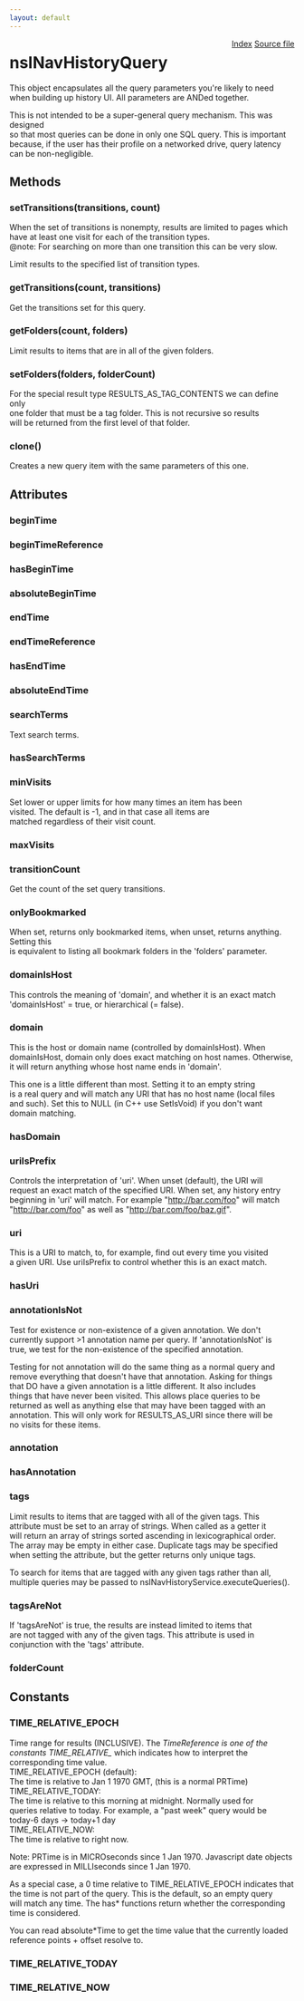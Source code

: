 ```yaml
---
layout: default
---
```

<div class='links' style='float:right'><a href="../index.html">Index</a>
<a href="http://dxr.mozilla.org/mozilla-central/source/toolkit/components/places/nsINavHistoryService.idl">Source file</a>
</div>

# nsINavHistoryQuery #
  
This object encapsulates all the query parameters you're likely to need  
when building up history UI. All parameters are ANDed together.  
  
This is not intended to be a super-general query mechanism. This was designed  
so that most queries can be done in only one SQL query. This is important  
because, if the user has their profile on a networked drive, query latency  
can be non-negligible.  
  

## Methods ##

### setTransitions(transitions, count) ###
  
When the set of transitions is nonempty, results are limited to pages which  
have at least one visit for each of the transition types.  
@note: For searching on more than one transition this can be very slow.  
  
Limit results to the specified list of transition types.  
  

### getTransitions(count, transitions) ###
  
Get the transitions set for this query.  
  

### getFolders(count, folders) ###
  
Limit results to items that are in all of the given folders.  
  

### setFolders(folders, folderCount) ###
  
For the special result type RESULTS_AS_TAG_CONTENTS we can define only  
one folder that must be a tag folder. This is not recursive so results  
will be returned from the first level of that folder.  
  

### clone() ###
  
Creates a new query item with the same parameters of this one.  
  

## Attributes ##

### beginTime ###

### beginTimeReference ###

### hasBeginTime ###

### absoluteBeginTime ###

### endTime ###

### endTimeReference ###

### hasEndTime ###

### absoluteEndTime ###

### searchTerms ###
  
Text search terms.  
  

### hasSearchTerms ###

### minVisits ###
  
Set lower or upper limits for how many times an item has been  
visited.  The default is -1, and in that case all items are  
matched regardless of their visit count.  
  

### maxVisits ###

### transitionCount ###
  
Get the count of the set query transitions.  
  

### onlyBookmarked ###
  
When set, returns only bookmarked items, when unset, returns anything. Setting this  
is equivalent to listing all bookmark folders in the 'folders' parameter.  
  

### domainIsHost ###
  
This controls the meaning of 'domain', and whether it is an exact match  
'domainIsHost' = true, or hierarchical (= false).  
  

### domain ###
  
This is the host or domain name (controlled by domainIsHost). When  
domainIsHost, domain only does exact matching on host names. Otherwise,  
it will return anything whose host name ends in 'domain'.  
  
This one is a little different than most. Setting it to an empty string  
is a real query and will match any URI that has no host name (local files  
and such). Set this to NULL (in C++ use SetIsVoid) if you don't want  
domain matching.  
  

### hasDomain ###

### uriIsPrefix ###
  
Controls the interpretation of 'uri'. When unset (default), the URI will  
request an exact match of the specified URI. When set, any history entry  
beginning in 'uri' will match. For example "http://bar.com/foo" will match  
"http://bar.com/foo" as well as "http://bar.com/foo/baz.gif".  
  

### uri ###
  
This is a URI to match, to, for example, find out every time you visited  
a given URI. Use uriIsPrefix to control whether this is an exact match.  
  

### hasUri ###

### annotationIsNot ###
  
Test for existence or non-existence of a given annotation. We don't  
currently support >1 annotation name per query. If 'annotationIsNot' is  
true, we test for the non-existence of the specified annotation.  
  
Testing for not annotation will do the same thing as a normal query and  
remove everything that doesn't have that annotation. Asking for things  
that DO have a given annotation is a little different. It also includes  
things that have never been visited. This allows place queries to be  
returned as well as anything else that may have been tagged with an  
annotation. This will only work for RESULTS_AS_URI since there will be  
no visits for these items.  
  

### annotation ###

### hasAnnotation ###

### tags ###
  
Limit results to items that are tagged with all of the given tags.  This  
attribute must be set to an array of strings.  When called as a getter it  
will return an array of strings sorted ascending in lexicographical order.  
The array may be empty in either case.  Duplicate tags may be specified  
when setting the attribute, but the getter returns only unique tags.  
  
To search for items that are tagged with any given tags rather than all,  
multiple queries may be passed to nsINavHistoryService.executeQueries().  
  

### tagsAreNot ###
  
If 'tagsAreNot' is true, the results are instead limited to items that  
are not tagged with any of the given tags.  This attribute is used in  
conjunction with the 'tags' attribute.  
  

### folderCount ###

## Constants ##

### TIME_RELATIVE_EPOCH ###
  
Time range for results (INCLUSIVE). The *TimeReference is one of the  
constants TIME_RELATIVE_* which indicates how to interpret the  
corresponding time value.  
  TIME_RELATIVE_EPOCH (default):  
    The time is relative to Jan 1 1970 GMT, (this is a normal PRTime)  
  TIME_RELATIVE_TODAY:  
    The time is relative to this morning at midnight. Normally used for  
    queries relative to today. For example, a "past week" query would be  
    today-6 days -> today+1 day  
  TIME_RELATIVE_NOW:  
    The time is relative to right now.  
  
Note: PRTime is in MICROseconds since 1 Jan 1970. Javascript date objects  
are expressed in MILLIseconds since 1 Jan 1970.  
  
As a special case, a 0 time relative to TIME_RELATIVE_EPOCH indicates that  
the time is not part of the query. This is the default, so an empty query  
will match any time. The has* functions return whether the corresponding  
time is considered.  
  
You can read absolute*Time to get the time value that the currently loaded  
reference points + offset resolve to.  
  

### TIME_RELATIVE_TODAY ###

### TIME_RELATIVE_NOW ###
